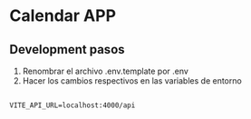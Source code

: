 # Calendar APP

## Development pasos

1. Renombrar el archivo .env.template por .env
2. Hacer los cambios respectivos en las variables de entorno

```

VITE_API_URL=localhost:4000/api

```
